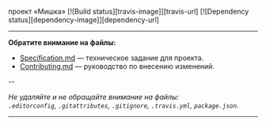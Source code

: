 проект «Мишка» [![Build status][travis-image]][travis-url] [![Dependency status][dependency-image]][dependency-url]

---

**Обратите внимание на файлы:**

- [Specification.md](Specification.md) — техническое задание для проекта.
- [Contributing.md](Contributing.md) — руководство по внесению изменений.

--

_Не удаляйте и не обращайте внимание на файлы:_<br>
_`.editorconfig`, `.gitattributes`, `.gitignore`, `.travis.yml`, `package.json`._

---
